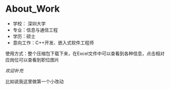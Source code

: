 # About_Work
- 学校： 深圳大学
- 专业：信息与通信工程
- 学历：硕士
- 意向工作：C++开发、嵌入式软件工程师

使用方式：整个压缩包下载下来，在Excel文件中可以查看到各种信息，点击相对应岗位可以查看到职位图片

*欢迎补充*

比如说我这里做第一个小改动
